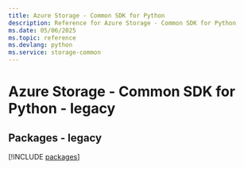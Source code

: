 ```yaml
---
title: Azure Storage - Common SDK for Python
description: Reference for Azure Storage - Common SDK for Python
ms.date: 05/06/2025
ms.topic: reference
ms.devlang: python
ms.service: storage-common
---
```

# Azure Storage - Common SDK for Python - legacy
## Packages - legacy
[!INCLUDE [packages](storage---common-index.md)]